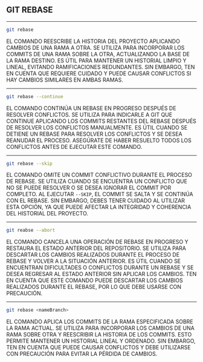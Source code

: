 ## GIT REBASE

___
```bash
git rebase
```
EL COMANDO REESCRIBE LA HISTORIA DEL PROYECTO APLICANDO CAMBIOS DE UNA RAMA A OTRA. SE UTILIZA PARA INCORPORAR LOS COMMITS DE UNA RAMA SOBRE LA OTRA, ACTUALIZANDO LA BASE DE LA RAMA DESTINO. ES ÚTIL PARA MANTENER UN HISTORIAL LIMPIO Y LINEAL, EVITANDO RAMIFICACIONES REDUNDANTES. SIN EMBARGO, TEN EN CUENTA QUE REQUIERE CUIDADO Y PUEDE CAUSAR CONFLICTOS SI HAY CAMBIOS SIMILARES EN AMBAS RAMAS.

___
```bash
git rebase --continue 
```
EL COMANDO CONTINÚA UN REBASE EN PROGRESO DESPUÉS DE RESOLVER CONFLICTOS. SE UTILIZA PARA INDICARLE A GIT QUE CONTINUE APLICANDO LOS COMMITS RESTANTES DEL REBASE DESPUÉS DE RESOLVER LOS CONFLICTOS MANUALMENTE. ES ÚTIL CUANDO SE DETIENE UN REBASE PARA RESOLVER LOS CONFLICTOS Y SE DESEA REANUDAR EL PROCESO. ASEGÚRATE DE HABER RESUELTO TODOS LOS CONFLICTOS ANTES DE EJECUTAR ESTE COMANDO.

___
```bash
git rebase --skip
```
EL COMANDO OMITE UN COMMIT CONFLICTIVO DURANTE EL PROCESO DE REBASE. SE UTILIZA CUANDO SE ENCUENTRA UN CONFLICTO QUE NO SE PUEDE RESOLVER O SE DESEA IGNORAR EL COMMIT POR COMPLETO. AL EJECUTAR `--SKIP`, EL COMMIT SE SALTA Y SE CONTINÚA CON EL REBASE. SIN EMBARGO, DEBES TENER CUIDADO AL UTILIZAR ESTA OPCIÓN, YA QUE PUEDE AFECTAR LA INTEGRIDAD Y COHERENCIA DEL HISTORIAL DEL PROYECTO.

___
```bash
git reabse --abort
```
EL COMANDO CANCELA UNA OPERACIÓN DE REBASE EN PROGRESO Y RESTAURA EL ESTADO ANTERIOR DEL REPOSITORIO. SE UTILIZA PARA DESCARTAR LOS CAMBIOS REALIZADOS DURANTE EL PROCESO DE REBASE Y VOLVER A LA SITUACIÓN ANTERIOR. ES ÚTIL CUANDO SE ENCUENTRAN DIFICULTADES O CONFLICTOS DURANTE UN REBASE Y SE DESEA REGRESAR AL ESTADO ANTERIOR SIN APLICAR LOS CAMBIOS. TEN EN CUENTA QUE ESTE COMANDO PUEDE DESCARTAR LOS CAMBIOS REALIZADOS DURANTE EL REBASE, POR LO QUE DEBE USARSE CON PRECAUCIÓN.

___
```bash
git rebase <nameBranch>
```
EL COMANDO APLICA LOS COMMITS DE LA RAMA ESPECIFICADA SOBRE LA RAMA ACTUAL. SE UTILIZA PARA INCORPORAR LOS CAMBIOS DE UNA RAMA SOBRE OTRA Y REESCRIBIR LA HISTORIA DE LOS COMMITS. ESTO PERMITE MANTENER UN HISTORIAL LINEAL Y ORDENADO. SIN EMBARGO, TEN EN CUENTA QUE PUEDE CAUSAR CONFLICTOS Y DEBE UTILIZARSE CON PRECAUCIÓN PARA EVITAR LA PÉRDIDA DE CAMBIOS.